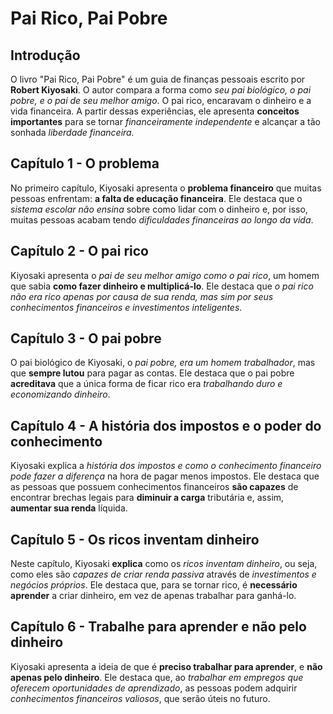 # Pai Rico, Pai Pobre

## Introdução
O livro "Pai Rico, Pai Pobre" é um guia de finanças pessoais escrito por <b>Robert Kiyosaki</b>. O autor compara a forma como <i>seu pai biológico, o pai pobre, e o pai de seu melhor amigo</i>. O pai rico, encaravam o dinheiro e a vida financeira. A partir dessas experiências, ele apresenta <b>conceitos importantes</b> para se tornar <i>financeiramente independente</i> e alcançar a tão sonhada <i>liberdade financeira.</i>

## Capítulo 1 - O problema
No primeiro capítulo, Kiyosaki apresenta o <b>problema financeiro</b> que muitas pessoas enfrentam: <b>a falta de educação financeira</b>. Ele destaca que o <i>sistema escolar não ensina</i> sobre como lidar com o dinheiro e, por isso, muitas pessoas acabam tendo <i>dificuldades financeiras ao longo da vida</i>.

## Capítulo 2 - O pai rico
Kiyosaki apresenta o <i>pai de seu melhor amigo como o pai rico</i>, um homem que sabia <b>como fazer dinheiro e multiplicá-lo</b>. Ele destaca que <i>o pai rico não era rico apenas por causa de sua renda, mas sim por seus conhecimentos financeiros e investimentos inteligentes</i>.

## Capítulo 3 - O pai pobre
O pai biológico de Kiyosaki, o <i>pai pobre, era um homem trabalhador</i>, mas que <b>sempre lutou</b> para pagar as contas. Ele destaca que o pai pobre <b>acreditava</b> que a única forma de ficar rico era <i>trabalhando duro e economizando dinheiro</i>.

## Capítulo 4 - A história dos impostos e o poder do conhecimento
Kiyosaki explica a <i>história dos impostos e como o conhecimento financeiro pode fazer a diferença</i> na hora de pagar menos impostos. Ele destaca que as pessoas que possuem conhecimentos financeiros <b>são capazes</b> de encontrar brechas legais para <b>diminuir a carga</b> tributária e, assim, <b>aumentar sua renda</b> líquida.

## Capítulo 5 - Os ricos inventam dinheiro
Neste capítulo, Kiyosaki <b>explica</b> como os <i>ricos inventam dinheiro</i>, ou seja, como eles são <i>capazes de criar renda passiva</i> através de <i>investimentos e negócios próprios</i>. Ele destaca que, para se tornar rico, é <b>necessário aprender</b> a criar dinheiro, em vez de apenas trabalhar para ganhá-lo.

## Capítulo 6 - Trabalhe para aprender e não pelo dinheiro
Kiyosaki apresenta a ideia de que é <b>preciso trabalhar para aprender</b>, e <b>não apenas pelo dinheiro</b>. Ele destaca que, ao <i>trabalhar em empregos que oferecem oportunidades de aprendizado</i>, as pessoas podem adquirir <i>conhecimentos financeiros valiosos</i>, que serão úteis no futuro.